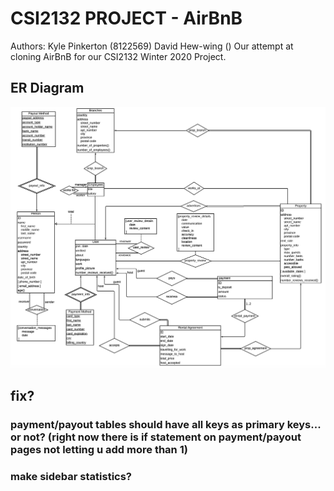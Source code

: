 # CSI2132 PROJECT - AirBnB 
Authors: Kyle Pinkerton (8122569) David Hew-wing ()
Our attempt at cloning AirBnB for our CSI2132 Winter 2020 Project.

## ER Diagram
<img src="./docs/ERDiagram.png"/>

## fix?
### payment/payout tables should have all keys as primary keys... or not? (right now there is if statement on payment/payout pages not letting u add more than 1)
### make sidebar statistics?